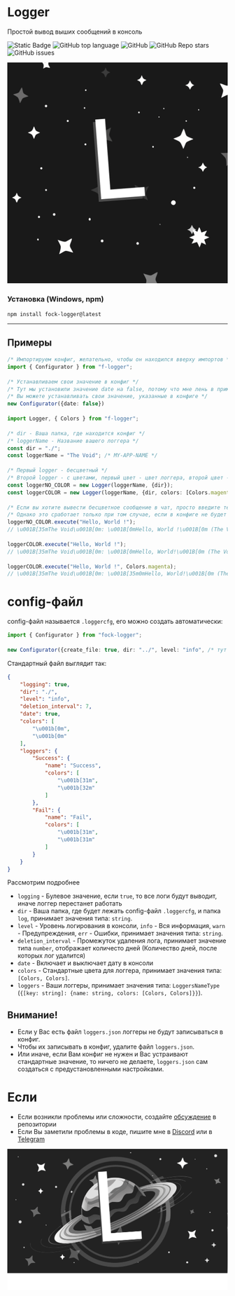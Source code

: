 # Logger

Простой вывод выших сообщений в консоль

![Static Badge](https://img.shields.io/badge/fockusty-logger-logger)
![GitHub top language](https://img.shields.io/github/languages/top/fockusty/logger)
![GitHub](https://img.shields.io/github/license/fockusty/logger)
![GitHub Repo stars](https://img.shields.io/github/stars/fockusty/logger)
![GitHub issues](https://img.shields.io/github/issues/fockusty/logger)

![Logotype](./assets/logger.logo.svg)

### Установка (Windows, npm)

```
npm install fock-logger@latest
```

<hr>

## Примеры

```ts
/* Импортируем конфиг, желательно, чтобы он находился вверху импортов */
import { Configurator } from "f-logger";

/* Устанавливаем свои значение в конфиг */
/* Тут мы установили значение date на false, потому что мне лень в примере писать дату */
/* Вы можете устанавливать свои значение, указанные в конфиге */
new Configurator({date: false})

import Logger, { Colors } from "f-logger";

/* dir - Ваша папка, где находится конфиг */
/* loggerName - Название вашего логгера */
const dir = "./";
const loggerName = "The Void"; /* MY-APP-NAME */

/* Первый logger - бесцветный */
/* Второй logger - с цветами, первый цвет - цвет логгера, второй цвет - цвет сообщения */
const loggerNO_COLOR = new Logger(loggerName, {dir});
const loggerCOLOR = new Logger(loggerName, {dir, colors: [Colors.magenta, Colors.reset]});

/* Если вы хотите вывести бесцветное сообщение в чат, просто введите текст */
/* Однако это сработает только при том случае, если в конфиге не будет указано цветов по умолчанию */
loggerNO_COLOR.execute("Hello, World !");
// \u001B[35mThe Void\u001B[0m: \u001B[0mHello, World !\u001B[0m (The Void: Hello, World!)

loggerCOLOR.execute("Hello, World !");
// \u001B[35mThe Void\u001B[0m: \u001B[0mHello, World!\u001B[0m (The Void: Hello, World!)

loggerCOLOR.execute("Hello, World !", Colors.magenta);
// \u001B[35mThe Void\u001B[0m: \u001B[35m0mHello, World!\u001B[0m (The Void: Hello, World!)
```

# config-файл
config-файл называется `.loggercfg`, его можно создать автоматически:

```ts
import { Configurator } from "fock-logger";

new Configurator({create_file: true, dir: "../", level: "info", /* тут могут быть ещё значения из конфига */});
```

Стандартный файл выглядит так:
```json
{
    "logging": true,
    "dir": "./",
    "level": "info",
    "deletion_interval": 7,
    "date": true,
    "colors": [
        "\u001b[0m",
        "\u001b[0m"
    ],
    "loggers": {
        "Success": {
            "name": "Success",
            "colors": [
                "\u001b[31m",
                "\u001b[32m"
            ]
        },
        "Fail": {
            "name": "Fail",
            "colors": [
                "\u001b[31m",
                "\u001b[31m"
            ]
        }
    }
}
```

Рассмотрим подробнее
- `logging` - Булевое значение, если `true`, то все логи будут выводит, иначе логгер перестанет работать
- `dir` - Ваша папка, где будет лежать config-файл `.loggercfg`, и папка `log`, принимает значения типа: `string`.
- `level` - Уровень логирования в консоли, `info` - Вся информация, `warn` - Предупреждения, `err` - Ошибки, принимает значения типа: `string`.
- `deletion_interval` - Промежуток удаления лога, принимает значение типа `number`, отображает количесто дней (Количество дней, после которых лог удалится)
- `date` - Включает и выключает дату в консоли
- `colors` - Стандартные цвета для логгера, принимает значения типа: `[Colors, Colors]`.
- `loggers` - Ваши логгеры, принимает значения типа: `LoggersNameType` (`{[key: string]: {name: string, colors: [Colors, Colors]}}`).

## Внимание!
- Если у Вас есть файл `loggers.json` логгеры не будут записываться в конфиг.
- Чтобы их записывать в конфиг, удалите файл `loggers.json`.
- Или иначе, если Вам конфиг не нужен и Вас устраивают стандартные значение, то ничего не делаете, `loggers.json` сам создаться с предустановленными настройками.

# Если

- Если возникли проблемы или сложности, создайте [обсуждение](https://github.com/fockusty/logger/issues/new/choose) в репозитории
- Если Вы заметили проблемы в коде, пишите мне в [Discord](https://discord.gg/5MJrRjzPec) или в [Telegram](https://t.me/FOCKUSTY)

<div align="center">
    <img src="./assets/logger.banner.svg" alt="banner">
</div>

